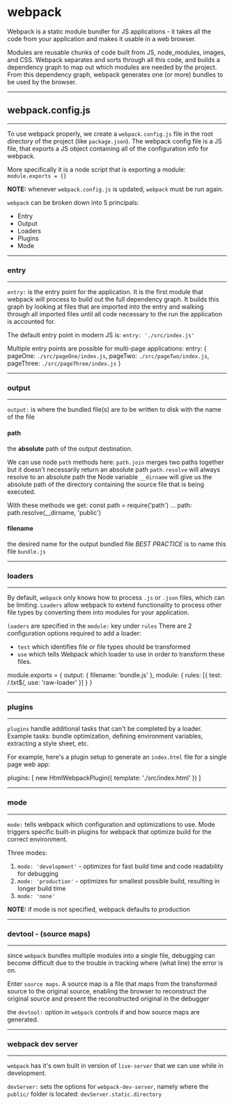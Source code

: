 # webpack

Webpack is a static module bundler for JS applications - it takes all the code from your application and makes it usable in a web browser.

Modules are reusable chunks of code built from JS, node_modules, images, and CSS.  Webpack separates and sorts through all this code, and builds a dependency graph to map out which modules are needed by the project.  From this dependency graph, webpack generates one (or more) bundles to be used by the browser.

----------------------------------------------------
## webpack.config.js
----------------------------------------------------
To use webpack properly, we create a `webpack.config.js` file in the root directory of the project (like `package.json`).
The webpack config file is a JS file, that exports a JS object containing all of the configuration info for webpack.

More specifically it is a node script that is exporting a module: `module.exports = {}`

**NOTE:** whenever `webpack.config.js` is updated, `webpack` must be run again.

`webpack` can be broken down into 5 principals:
- Entry
- Output
- Loaders
- Plugins
- Mode

----------------------------------------------------
### entry
----------------------------------------------------
`entry:` is the entry point for the application. It is the first module that webpack will process to build out the full dependency graph.  It builds this graph by looking at files that are imported into the entry and walking through all imported files until all code necessary to the run the application is accounted for.

The default entry point in modern JS is:
  `entry: './src/index.js'`

Multiple entry points are possible for multi-page applications:
  entry: {
    pageOne: `./src/pageOne/index.js`,
    pageTwo: `./src/pageTwo/index.js`,
    pageThree: `./src/pageThree/index.js`
  }

----------------------------------------------------
### output
----------------------------------------------------
`output:` is where the bundled file(s) are to be written to disk with the name of the file

#### path
the **absolute** path of the output destination.  

We can use node `path` methods here:
`path.join` merges two paths together but it doesn't necessarily return an absolute path
`path.resolve` will always resolve to an absolute path
the Node variable `__dirname` will give us the absolute path of the directory containing the source file that is being executed.

With these methods we get:
const path = require('path')
...
path: path.resolve(__dirname, 'public')

#### filename
the desired name for the output bundled file
*BEST PRACTICE* is to name this file `bundle.js`

----------------------------------------------------
### loaders
----------------------------------------------------
By default, `webpack` only knows how to process `.js` or `.json` files, which can be limiting. 
`Loaders` allow webpack to extend functionality to process other file types by converting them into modules for your application.

`loaders` are specified in the `module:` key under `rules`
 There are 2 configuration options required to add a loader:
 - `test` which identifies file or file types should be transformed
 - `use` which tells Webpack which loader to use in order to transform these files.

  module.exports = {
    output: {
      filename: 'bundle.js'
    },
    module: {
      rules: [{ 
        test: /\.txt$/,
        use: 'raw-loader'
      }]
    }
  }

----------------------------------------------------
### plugins
----------------------------------------------------
`plugins` handle additional tasks that can't be completed by a loader.  Example tasks: bundle optimization, defining environment variables, extracting a style sheet, etc.

For example, here's a plugin setup to generate an `index.html` file for a single page web app:

  plugins: [
    new HtmlWebpackPlugin({ template: './src/index.html' })
  ]

----------------------------------------------------
### mode
----------------------------------------------------
`mode:` tells webpack which configuration and optimizations to use.  Mode triggers specific built-in plugins for webpack that optimize build for the correct environment.

Three modes:
1. `mode: 'development'` - optimizes for fast build time and code readability for debugging
2. `mode: 'production'` - optimizes for smallest possible build, resulting in longer build time
3. `mode: 'none'`

**NOTE:** if mode is not specified, webpack defaults to production

----------------------------------------------------
### devtool - (source maps)
----------------------------------------------------
since `webpack` bundles multiple modules into a single file, debugging can become difficult due to the trouble in tracking where (what line) the error is on.  

Enter `source maps`.  A source map is a file that maps from the transformed source to the original source, enabling the browser to reconstruct the original source and present the reconstructed original in the debugger

the `devtool:` option in `webpack` controls if and how source maps are generated.

----------------------------------------------------
### webpack dev server
----------------------------------------------------
`webpack` has it's own built in version of `live-server` that we can use while in development.  

`devServer:` sets the options for `webpack-dev-server`, namely where the `public/` folder is located:
`devServer.static.directory`